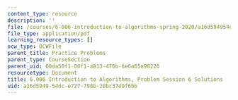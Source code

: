 ```yaml
---
content_type: resource
description: ''
file: /courses/6-006-introduction-to-algorithms-spring-2020/a16d594954dce727798b28bc37d9f6bb_MIT6_006S20_prob6sol.pdf
file_type: application/pdf
learning_resource_types: []
ocw_type: OCWFile
parent_title: Practice Problems
parent_type: CourseSection
parent_uid: 60da50f1-00f1-a813-476b-6e6a65e98226
resourcetype: Document
title: 6.006 Introduction to Algorithms, Problem Session 6 Solutions
uid: a16d5949-54dc-e727-798b-28bc37d9f6bb
---
```

